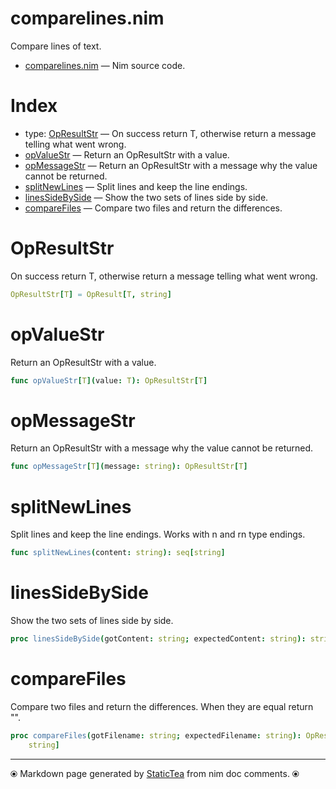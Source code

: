 # comparelines.nim

Compare lines of text.

* [comparelines.nim](../src/comparelines.nim) &mdash; Nim source code.
# Index

* type: [OpResultStr](#opresultstr) &mdash; On success return T, otherwise return a message telling what went wrong.
* [opValueStr](#opvaluestr) &mdash; Return an OpResultStr with a value.
* [opMessageStr](#opmessagestr) &mdash; Return an OpResultStr with a message why the value cannot be returned.
* [splitNewLines](#splitnewlines) &mdash; Split lines and keep the line endings.
* [linesSideBySide](#linessidebyside) &mdash; Show the two sets of lines side by side.
* [compareFiles](#comparefiles) &mdash; Compare two files and return the differences.

# OpResultStr

On success return T, otherwise return a message telling what went wrong.

```nim
OpResultStr[T] = OpResult[T, string]
```

# opValueStr

Return an OpResultStr with a value.

```nim
func opValueStr[T](value: T): OpResultStr[T]
```

# opMessageStr

Return an OpResultStr with a message why the value cannot be returned.

```nim
func opMessageStr[T](message: string): OpResultStr[T]
```

# splitNewLines

Split lines and keep the line endings. Works with n and rn type endings.

```nim
func splitNewLines(content: string): seq[string]
```

# linesSideBySide

Show the two sets of lines side by side.

```nim
proc linesSideBySide(gotContent: string; expectedContent: string): string
```

# compareFiles

Compare two files and return the differences. When they are equal return "".

```nim
proc compareFiles(gotFilename: string; expectedFilename: string): OpResultStr[
    string]
```


---
⦿ Markdown page generated by [StaticTea](https://github.com/flenniken/statictea/) from nim doc comments. ⦿
